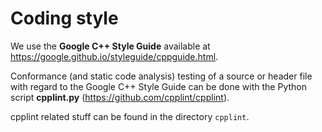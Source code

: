 # Coding style

We use the **Google C++ Style Guide** available at https://google.github.io/styleguide/cppguide.html.

Conformance (and static code analysis) testing of a source or header file with regard to the Google C++ Style Guide can be done with the Python script **cpplint.py** (https://github.com/cpplint/cpplint).

cpplint related stuff can be found in the directory ``cpplint``.
